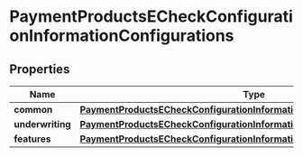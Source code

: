 
# PaymentProductsECheckConfigurationInformationConfigurations

## Properties
Name | Type | Description | Notes
------------ | ------------- | ------------- | -------------
**common** | [**PaymentProductsECheckConfigurationInformationConfigurationsCommon**](PaymentProductsECheckConfigurationInformationConfigurationsCommon.md) |  |  [optional]
**underwriting** | [**PaymentProductsECheckConfigurationInformationConfigurationsUnderwriting**](PaymentProductsECheckConfigurationInformationConfigurationsUnderwriting.md) |  |  [optional]
**features** | [**PaymentProductsECheckConfigurationInformationConfigurationsFeatures**](PaymentProductsECheckConfigurationInformationConfigurationsFeatures.md) |  |  [optional]




